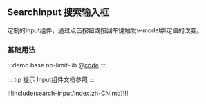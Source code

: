 ## SearchInput 搜索输入框

定制的Input组件，通过点击按钮或按回车键触发v-model绑定值的改变。

### 基础用法

:::demo base no-limit-lib
@[code](@demo/search-input/$LIB_DIR/base.vue)
:::

::: tip 提示
Input组件文档参照 <ui-lib-link component="Input"></ui-lib-link>
:::


!!!include(search-input/index.zh-CN.md)!!!